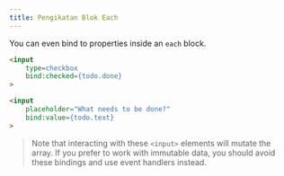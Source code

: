 ```yaml
---
title: Pengikatan Blok Each
---
```


You can even bind to properties inside an `each` block.

```html
<input
	type=checkbox
	bind:checked={todo.done}
>

<input
	placeholder="What needs to be done?"
	bind:value={todo.text}
>
```

> Note that interacting with these `<input>` elements will mutate the array. If you prefer to work with immutable data, you should avoid these bindings and use event handlers instead.